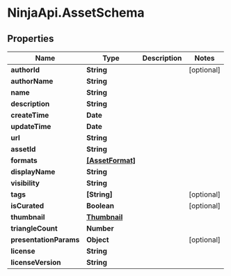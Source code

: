 # NinjaApi.AssetSchema

## Properties

Name | Type | Description | Notes
------------ | ------------- | ------------- | -------------
**authorId** | **String** |  | [optional] 
**authorName** | **String** |  | 
**name** | **String** |  | 
**description** | **String** |  | 
**createTime** | **Date** |  | 
**updateTime** | **Date** |  | 
**url** | **String** |  | 
**assetId** | **String** |  | 
**formats** | [**[AssetFormat]**](AssetFormat.md) |  | 
**displayName** | **String** |  | 
**visibility** | **String** |  | 
**tags** | **[String]** |  | [optional] 
**isCurated** | **Boolean** |  | [optional] 
**thumbnail** | [**Thumbnail**](Thumbnail.md) |  | 
**triangleCount** | **Number** |  | 
**presentationParams** | **Object** |  | [optional] 
**license** | **String** |  | 
**licenseVersion** | **String** |  | 


